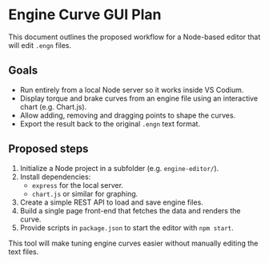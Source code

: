# Engine Curve GUI Plan

This document outlines the proposed workflow for a Node-based editor that will edit `.engn` files.

## Goals

- Run entirely from a local Node server so it works inside VS Codium.
- Display torque and brake curves from an engine file using an interactive chart (e.g. Chart.js).
- Allow adding, removing and dragging points to shape the curves.
- Export the result back to the original `.engn` text format.

## Proposed steps

1. Initialize a Node project in a subfolder (e.g. `engine-editor/`).
2. Install dependencies:
   - `express` for the local server.
   - `chart.js` or similar for graphing.
3. Create a simple REST API to load and save engine files.
4. Build a single page front-end that fetches the data and renders the curve.
5. Provide scripts in `package.json` to start the editor with `npm start`.

This tool will make tuning engine curves easier without manually editing the text files.
